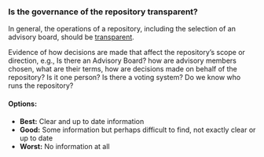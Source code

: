 ### Is the governance of the repository transparent?

In general, the operations of a repository, including the selection of an advisory board, should be [transparent](https://hyp.is/Ionpxh-5EeeELfNgkgoC8w/cameronneylon.net/blog/principles-for-open-scholarly-infrastructures/).  

Evidence of how decisions are made that affect the repository’s scope or direction, e.g.,  Is there an Advisory Board? how are advisory members chosen, what are their terms, how are decisions made on behalf of the repository?  Is it one person?  Is there a voting system?  Do we know who runs the repository?

#### Options:

* **Best:**  Clear and up to date information
* **Good:**  Some information but perhaps difficult to find, not exactly clear or up to date
* **Worst:**  No information at all
